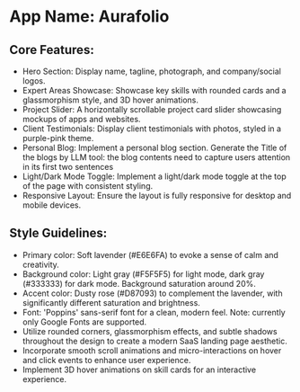 # **App Name**: Aurafolio

## Core Features:

- Hero Section: Display name, tagline, photograph, and company/social logos.
- Expert Areas Showcase: Showcase key skills with rounded cards and a glassmorphism style, and 3D hover animations.
- Project Slider: A horizontally scrollable project card slider showcasing mockups of apps and websites.
- Client Testimonials: Display client testimonials with photos, styled in a purple-pink theme.
- Personal Blog: Implement a personal blog section. Generate the Title of the blogs by LLM tool: the blog contents need to capture users attention in its first two sentences
- Light/Dark Mode Toggle: Implement a light/dark mode toggle at the top of the page with consistent styling.
- Responsive Layout: Ensure the layout is fully responsive for desktop and mobile devices.

## Style Guidelines:

- Primary color: Soft lavender (#E6E6FA) to evoke a sense of calm and creativity.
- Background color: Light gray (#F5F5F5) for light mode, dark gray (#333333) for dark mode. Background saturation around 20%.
- Accent color: Dusty rose (#D87093) to complement the lavender, with significantly different saturation and brightness.
- Font: 'Poppins' sans-serif font for a clean, modern feel. Note: currently only Google Fonts are supported.
- Utilize rounded corners, glassmorphism effects, and subtle shadows throughout the design to create a modern SaaS landing page aesthetic.
- Incorporate smooth scroll animations and micro-interactions on hover and click events to enhance user experience.
- Implement 3D hover animations on skill cards for an interactive experience.